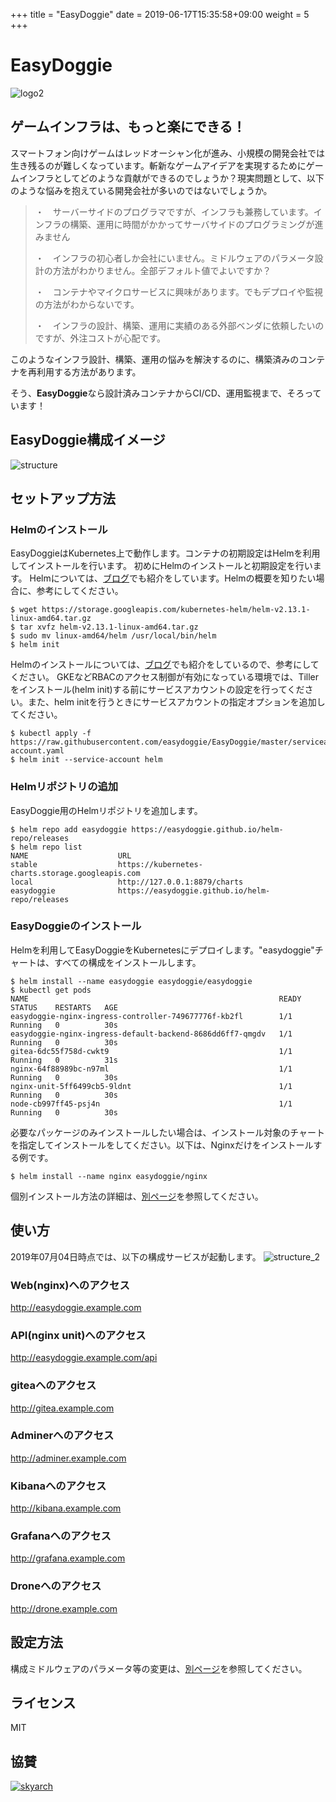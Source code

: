 +++
title = "EasyDoggie"
date =  2019-06-17T15:35:58+09:00
weight = 5
+++

# EasyDoggie
![logo2](img/logo2.png)
##  ゲームインフラは、もっと楽にできる！

スマートフォン向けゲームはレッドオーシャン化が進み、小規模の開発会社では生き残るのが難しくなっています。斬新なゲームアイデアを実現するためにゲームインフラとしてどのような貢献ができるのでしょうか？現実問題として、以下のような悩みを抱えている開発会社が多いのではないでしょうか。

> ・　サーバーサイドのプログラマですが、インフラも兼務しています。インフラの構築、運用に時間がかかってサーバサイドのプログラミングが進みません
>
> ・　インフラの初心者しか会社にいません。ミドルウェアのパラメータ設計の方法がわかりません。全部デフォルト値でよいですか？
>
> ・　コンテナやマイクロサービスに興味があります。でもデプロイや監視の方法がわからないです。
>
> ・　インフラの設計、構築、運用に実績のある外部ベンダに依頼したいのですが、外注コストが心配です。

このようなインフラ設計、構築、運用の悩みを解決するのに、構築済みのコンテナを再利用する方法があります。  

そう、**EasyDoggie**なら設計済みコンテナからCI/CD、運用監視まで、そろっています！

## EasyDoggie構成イメージ
![structure](img/structure.png)

## セットアップ方法
### Helmのインストール
EasyDoggieはKubernetes上で動作します。コンテナの初期設定はHelmを利用してインストールを行います。
初めにHelmのインストールと初期設定を行います。
Helmについては、[ブログ](https://www.skyarch.net/blog/?p=16335)でも紹介をしています。Helmの概要を知りたい場合に、参考にしてください。

```text
$ wget https://storage.googleapis.com/kubernetes-helm/helm-v2.13.1-linux-amd64.tar.gz
$ tar xvfz helm-v2.13.1-linux-amd64.tar.gz
$ sudo mv linux-amd64/helm /usr/local/bin/helm
$ helm init
```

Helmのインストールについては、[ブログ](https://www.skyarch.net/blog/?p=16350)でも紹介をしているので、参考にしてください。
GKEなどRBACのアクセス制御が有効になっている環境では、Tillerをインストール(helm init)する前にサービスアカウントの設定を行ってください。また、helm initを行うときにサービスアカウントの指定オプションを追加してください。
```text
$ kubectl apply -f https://raw.githubusercontent.com/easydoggie/EasyDoggie/master/serviceaccount/helm-account.yaml
$ helm init --service-account helm
```

### Helmリポジトリの追加
EasyDoggie用のHelmリポジトリを追加します。
```text
$ helm repo add easydoggie https://easydoggie.github.io/helm-repo/releases
$ helm repo list
NAME                    URL
stable                  https://kubernetes-charts.storage.googleapis.com
local                   http://127.0.0.1:8879/charts
easydoggie              https://easydoggie.github.io/helm-repo/releases
```

### EasyDoggieのインストール
Helmを利用してEasyDoggieをKubernetesにデプロイします。"easydoggie"チャートは、すべての構成をインストールします。
```text
$ helm install --name easydoggie easydoggie/easydoggie
$ kubectl get pods
NAME                                                        READY   STATUS    RESTARTS   AGE
easydoggie-nginx-ingress-controller-749677776f-kb2fl        1/1     Running   0          30s
easydoggie-nginx-ingress-default-backend-8686dd6ff7-qmgdv   1/1     Running   0          30s
gitea-6dc55f758d-cwkt9                                      1/1     Running   0          31s
nginx-64f88989bc-n97ml                                      1/1     Running   0          30s
nginx-unit-5ff6499cb5-9ldnt                                 1/1     Running   0          30s
node-cb997ff45-psj4n                                        1/1     Running   0          30s
```
必要なパッケージのみインストールしたい場合は、インストール対象のチャートを指定してインストールをしてください。以下は、Nginxだけをインストールする例です。
```text
$ helm install --name nginx easydoggie/nginx
```
個別インストール方法の詳細は、[別ページ](https://easydoggie.github.io/EasyDoggie/install/)を参照してください。
## 使い方
2019年07月04日時点では、以下の構成サービスが起動します。
![structure_2](img/structure2.png)

### Web(nginx)へのアクセス
http://easydoggie.example.com

### API(nginx unit)へのアクセス
http://easydoggie.example.com/api

### giteaへのアクセス
http://gitea.example.com

### Adminerへのアクセス
http://adminer.example.com

### Kibanaへのアクセス
http://kibana.example.com

### Grafanaへのアクセス
http://grafana.example.com

### Droneへのアクセス
http://drone.example.com

## 設定方法
構成ミドルウェアのパラメータ等の変更は、[別ページ](https://easydoggie.github.io/EasyDoggie/config/)を参照してください。

## ライセンス
MIT

## 協賛
[![skyarch](img/skyarch.gif)](https://www.skyarch.net/)